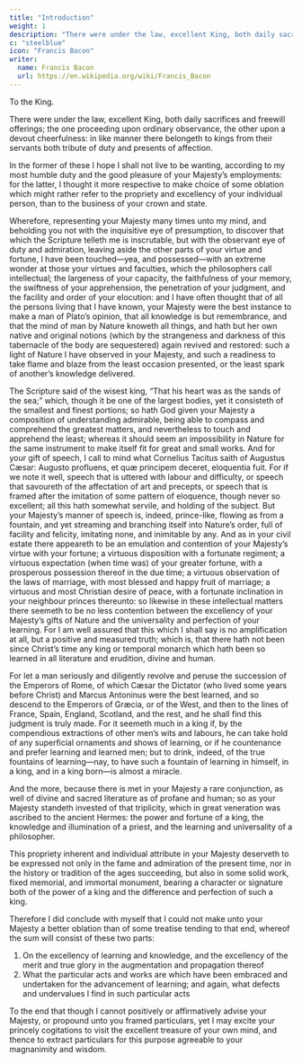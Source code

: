 ```yaml
---
title: "Introduction"
weight: 1
description: "There were under the law, excellent King, both daily sacrifices and freewill offerings; the one proceeding upon ordinary observance"
c: "steelblue"
icon: "Francis Bacon"
writer:
  name: Francis Bacon
  url: https://en.wikipedia.org/wiki/Francis_Bacon
---
```



To the King.

There were under the law, excellent King, both daily sacrifices and freewill offerings; the one proceeding upon ordinary observance, the other upon a devout cheerfulness: in like manner there belongeth to kings from their servants both tribute of duty and presents of affection.

In the former of these I hope I shall not live to be wanting, according to my most humble duty and the good pleasure of your Majesty’s employments: for the latter, I thought it more respective to make choice of some oblation which might rather refer to the propriety and excellency of your individual person, than to the business of your crown and state.

Wherefore, representing your Majesty many times unto my mind, and beholding you not with the inquisitive eye of presumption, to discover that which the Scripture telleth me is inscrutable, but with the observant eye of duty and admiration, leaving aside the other parts of your virtue and fortune, I have been touched—yea, and possessed—with an extreme wonder at those your virtues and faculties, which the philosophers call intellectual; the largeness of your capacity, the faithfulness of your memory, the swiftness of your apprehension, the penetration of your judgment, and the facility and order of your elocution: and I have often thought that of all the persons living that I have known, your Majesty were the best instance to make a man of Plato’s opinion, that all knowledge is but remembrance, and that the mind of man by Nature knoweth all things, and hath but her own native and original notions (which by the strangeness and darkness of this tabernacle of the body are sequestered) again revived and restored: such a light of Nature I have observed in your Majesty, and such a readiness to take flame and blaze from the least occasion presented, or the least spark of another’s knowledge delivered. 

The Scripture said of the wisest king, “That his heart was as the sands of the sea;” which, though it be one of the largest bodies, yet it consisteth of the smallest and finest portions; so hath God given your Majesty a composition of understanding admirable, being able to compass and comprehend the greatest matters, and nevertheless to touch and apprehend the least; whereas it should seem an impossibility in Nature for the same instrument to make itself fit for great and small works.  And for your gift of speech, I call to mind what Cornelius Tacitus saith of Augustus Cæsar: Augusto profluens, et quæ principem deceret, eloquentia fuit.  For if we note it well, speech that is uttered with labour and difficulty, or speech that savoureth of the affectation of art and precepts, or speech that is framed after the imitation of some pattern of eloquence, though never so excellent; all this hath somewhat servile, and holding of the subject.  But your Majesty’s manner of speech is, indeed, prince-like, flowing as from a fountain, and yet streaming and branching itself into Nature’s order, full of facility and felicity, imitating none, and inimitable by any.  And as in your civil estate there appeareth to be an emulation and contention of your Majesty’s virtue with your fortune; a virtuous disposition with a fortunate regiment; a virtuous expectation (when time was) of your greater fortune, with a prosperous possession thereof in the due time; a virtuous observation of the laws of marriage, with most blessed and happy fruit of marriage; a virtuous and most Christian desire of peace, with a fortunate inclination in your neighbour princes thereunto: so likewise in these intellectual matters there seemeth to be no less contention between the excellency of your Majesty’s gifts of Nature and the universality and perfection of your learning.  For I am well assured that this which I shall say is no amplification at all, but a positive and measured truth; which is, that there hath not been since Christ’s time any king or temporal monarch which hath been so learned in all literature and erudition, divine and human. 

 For let a man seriously and diligently revolve and peruse the succession of the Emperors of Rome, of which Cæsar the Dictator (who lived some years before Christ) and Marcus Antoninus were the best learned, and so descend to the Emperors of Græcia, or of the West, and then to the lines of France, Spain, England, Scotland, and the rest, and he shall find this judgment is truly made.  For it seemeth much in a king if, by the compendious extractions of other men’s wits and labours, he can take hold of any superficial ornaments and shows of learning, or if he countenance and prefer learning and learned men; but to drink, indeed, of the true fountains of learning—nay, to have such a fountain of learning in himself, in a king, and in a king born—is almost a miracle.  

 And the more, because there is met in your Majesty a rare conjunction, as well of divine and sacred literature as of profane and human; so as your Majesty standeth invested of that triplicity, which in great veneration was ascribed to the ancient Hermes: the power and fortune of a king, the knowledge and illumination of a priest, and the learning and universality of a philosopher.  

 This propriety inherent and individual attribute in your Majesty deserveth to be expressed not only in the fame and admiration of the present time, nor in the history or tradition of the ages succeeding, but also in some solid work, fixed memorial, and immortal monument, bearing a character or signature both of the power of a king and the difference and perfection of such a king.

Therefore I did conclude with myself that I could not make unto your Majesty a better oblation than of some treatise tending to that end, whereof the sum will consist of these two parts: 

1. On the excellency of learning and knowledge, and the excellency of the merit and true glory in the augmentation and propagation thereof
2. What the particular acts and works are which have been embraced and undertaken for the advancement of learning; and again, what defects and undervalues I find in such particular acts

To the end that though I cannot positively or affirmatively advise your Majesty, or propound unto you framed particulars, yet I may excite your princely cogitations to visit the excellent treasure of your own mind, and thence to extract particulars for this purpose agreeable to your magnanimity and wisdom.
